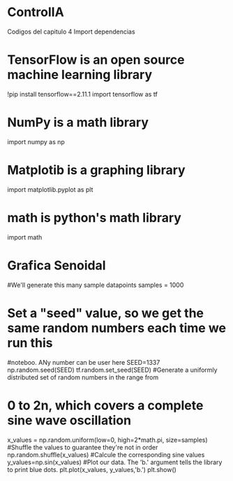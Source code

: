 # ControlIA
Codigos del capitulo 4
Import dependencias
# TensorFlow is an open source machine learning library
!pip install tensorflow==2.11.1 
import tensorflow as tf
# NumPy is a math library
import numpy as np
# Matplotib is a graphing library
import matplotlib.pyplot as plt
# math is python's math library
import math

# Grafica Senoidal
#We'll generate this many sample datapoints
samples = 1000
# Set a "seed" value, so we get the same random numbers each time we run this
#noteboo. ANy number can be user here
SEED=1337
np.random.seed(SEED)
tf.random.set_seed(SEED)
#Generate a uniformly distributed set of random numbers in the range from
# 0 to 2n, which covers a complete sine wave oscillation
x_values = np.random.uniform(low=0, high=2*math.pi, size=samples)
#Shuffle the values to guarantee they're not in order
np.random.shuffle(x_values)
#Calcule the corresponding sine values
y_values=np.sin(x_values)
#Plot our data. The 'b.' argument tells the library to print blue dots.
plt.plot(x_values, y_values,'b.')
plt.show()
